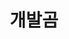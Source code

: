 ---
userid: dodok8
title: 개발곰
img: https://avatars.githubusercontent.com/u/17683473?v=4
homepage: https://velog.io/@dodok8
github: https://github.com/dodok8
---